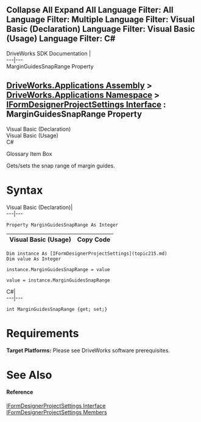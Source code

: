 Collapse All Expand All Language Filter: All  Language Filter: Multiple  Language Filter: Visual Basic (Declaration) Language Filter: Visual Basic (Usage) Language Filter: C#  
---  
DriveWorks SDK Documentation  |   
---|---  
MarginGuidesSnapRange Property   
  
[DriveWorks.Applications Assembly](topic13.md) > [DriveWorks.Applications Namespace](topic16.md) > [IFormDesignerProjectSettings Interface](topic215.md) : MarginGuidesSnapRange Property  
---  
  
Visual Basic (Declaration)    
Visual Basic (Usage)    
C# 

Glossary Item Box

Gets/sets the snap range of margin guides. 

# Syntax

Visual Basic (Declaration)|   
---|---  
      
    
    Property MarginGuidesSnapRange As Integer  
  
Visual Basic (Usage)| Copy Code  
---|---  
      
    
    Dim instance As [IFormDesignerProjectSettings](topic215.md)
    Dim value As Integer
     
    instance.MarginGuidesSnapRange = value
     
    value = instance.MarginGuidesSnapRange  
  
C#|   
---|---  
      
    
    int MarginGuidesSnapRange {get; set;}  
  
# Requirements

**Target Platforms:** Please see DriveWorks software prerequisites.

# See Also

#### Reference

[IFormDesignerProjectSettings Interface](topic215.md)   
[IFormDesignerProjectSettings Members](topic216.md)


